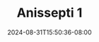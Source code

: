 --- 
title: "Anissepti 1"
description: "download  video bokep Anissepti 1 simontok durasi panjang new"
date: 2024-08-31T15:50:36-08:00
file_code: "o0z8xvwpwuci"
draft: false
cover: "p16ebe9cnsx2ntek.jpg"
tags: ["Anissepti", "bokep-indo", "bokep-viral", "bokep-ig"]
length: 121
fld_id: "1483146"
foldername: "Anis Septi"
categories: ["Anis Septi"]
views: 0
---